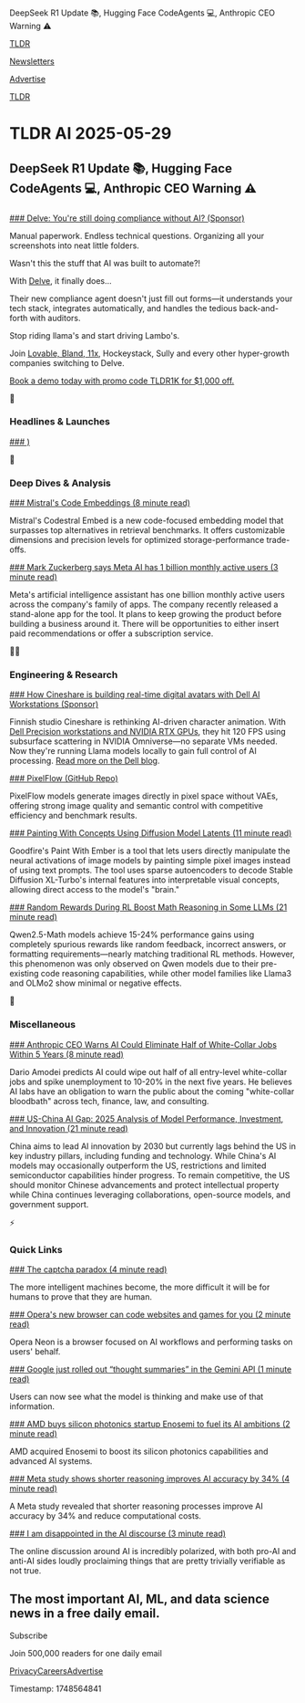 DeepSeek R1 Update 📚, Hugging Face CodeAgents 💻, Anthropic CEO Warning ⚠️

[TLDR](/)

[Newsletters](/newsletters)

[Advertise](https://advertise.tldr.tech/)

[TLDR](/)

# TLDR AI 2025-05-29

## DeepSeek R1 Update 📚, Hugging Face CodeAgents 💻, Anthropic CEO Warning ⚠️

### 

[### Delve: You're still doing compliance without AI? (Sponsor)](https://delve.co?utm_source=tldr&amp;utm_medium=newsletter&amp;utm_campaign=tldrai-primary-may29-25)

Manual paperwork. Endless technical questions. Organizing all your screenshots into neat little folders.

Wasn't this the stuff that AI was built to automate?!

With [Delve](https://delve.co/book-demo?utm_source=tldr&utm_medium=newsletter&utm_campaign=primary-ai-may29), it finally does…

Their new compliance agent doesn't just fill out forms—it understands your tech stack, integrates automatically, and handles the tedious back-and-forth with auditors.

Stop riding llama's and start driving Lambo's.

Join [Lovable, Bland, 11x](https://delve.co/case-study/11x-soc2-compliance-success-delve?utm_source=tldr&utm_medium=newsletter&utm_campaign=tldrai-primary-may29-25), Hockeystack, Sully and every other hyper-growth companies switching to Delve.

[Book a demo today with promo code TLDR1K for $1,000 off.](https://delve.co/book-demo?utm_source=tldr&utm_medium=newsletter&utm_campaign=tldrai-primary-may29-25)

🚀

### Headlines & Launches

[### )](https://techcrunch.com/2025/05/28/deepseek-updates-its-r1-reasoning-ai-model-releases-it-on-hugging-face/?utm_source=tldrai)

🧠

### Deep Dives & Analysis

[### Mistral's Code Embeddings (8 minute read)](https://mistral.ai/news/codestral-embed?utm_source=tldrai)

Mistral's Codestral Embed is a new code-focused embedding model that surpasses top alternatives in retrieval benchmarks. It offers customizable dimensions and precision levels for optimized storage-performance trade-offs.

[### Mark Zuckerberg says Meta AI has 1 billion monthly active users (3 minute read)](https://www.cnbc.com/2025/05/28/zuckerberg-meta-ai-one-billion-monthly-users.html?utm_source=tldrai)

Meta's artificial intelligence assistant has one billion monthly active users across the company's family of apps. The company recently released a stand-alone app for the tool. It plans to keep growing the product before building a business around it. There will be opportunities to either insert paid recommendations or offer a subscription service.

👨‍💻

### Engineering & Research

[### How Cineshare is building real-time digital avatars with Dell AI Workstations (Sponsor)](https://www.dell.com/en-us/blog/transforming-character-animation-with-nvidia-omniverse-and-ai-workstations/?utm_medium=newsletter&amp;utm_source=tldr-ai&amp;utm_campaign=20250529)

Finnish studio Cineshare is rethinking AI-driven character animation. With [Dell Precision workstations and NVIDIA RTX GPUs](https://www.dell.com/en-us/blog/transforming-character-animation-with-nvidia-omniverse-and-ai-workstations/?utm_medium=newsletter&utm_source=tldr-ai&utm_campaign=20250529), they hit 120 FPS using subsurface scattering in NVIDIA Omniverse—no separate VMs needed. Now they're running Llama models locally to gain full control of AI processing. [Read more on the Dell blog](https://www.dell.com/en-us/blog/transforming-character-animation-with-nvidia-omniverse-and-ai-workstations/?utm_medium=newsletter&utm_source=tldr-ai&utm_campaign=20250529).

[### PixelFlow (GitHub Repo)](https://github.com/shoufachen/pixelflow?utm_source=tldrai)

PixelFlow models generate images directly in pixel space without VAEs, offering strong image quality and semantic control with competitive efficiency and benchmark results.

[### Painting With Concepts Using Diffusion Model Latents (11 minute read)](https://www.goodfire.ai/blog/painting-with-concepts?utm_source=tldrai)

Goodfire's Paint With Ember is a tool that lets users directly manipulate the neural activations of image models by painting simple pixel images instead of using text prompts. The tool uses sparse autoencoders to decode Stable Diffusion XL-Turbo's internal features into interpretable visual concepts, allowing direct access to the model's "brain."

[### Random Rewards During RL Boost Math Reasoning in Some LLMs (21 minute read)](https://rethink-rlvr.notion.site/Spurious-Rewards-Rethinking-Training-Signals-in-RLVR-1f4df34dac1880948858f95aeb88872f?utm_source=tldrai)

Qwen2.5-Math models achieve 15-24% performance gains using completely spurious rewards like random feedback, incorrect answers, or formatting requirements—nearly matching traditional RL methods. However, this phenomenon was only observed on Qwen models due to their pre-existing code reasoning capabilities, while other model families like Llama3 and OLMo2 show minimal or negative effects.

🎁

### Miscellaneous

[### Anthropic CEO Warns AI Could Eliminate Half of White-Collar Jobs Within 5 Years (8 minute read)](https://www.axios.com/2025/05/28/ai-jobs-white-collar-unemployment-anthropic?utm_source=tldrai)

Dario Amodei predicts AI could wipe out half of all entry-level white-collar jobs and spike unemployment to 10-20% in the next five years. He believes AI labs have an obligation to warn the public about the coming "white-collar bloodbath" across tech, finance, law, and consulting.

[### US-China AI Gap: 2025 Analysis of Model Performance, Investment, and Innovation (21 minute read)](https://www.recordedfuture.com/research/measuring-the-us-china-ai-gap?utm_source=tldrai)

China aims to lead AI innovation by 2030 but currently lags behind the US in key industry pillars, including funding and technology. While China's AI models may occasionally outperform the US, restrictions and limited semiconductor capabilities hinder progress. To remain competitive, the US should monitor Chinese advancements and protect intellectual property while China continues leveraging collaborations, open-source models, and government support.

⚡️

### Quick Links

[### The captcha paradox (4 minute read)](https://talkingrobot.com/2025/05/the-captcha-paradox/?utm_source=tldrai)

The more intelligent machines become, the more difficult it will be for humans to prove that they are human.

[### Opera's new browser can code websites and games for you (2 minute read)](https://techcrunch.com/2025/05/28/operas-new-browser-can-code-websites-and-games-for-you/?utm_source=tldrai)

Opera Neon is a browser focused on AI workflows and performing tasks on users' behalf.

[### Google just rolled out “thought summaries” in the Gemini API (1 minute read)](https://threadreaderapp.com/thread/1927423603940663402.html?utm_source=tldrai)

Users can now see what the model is thinking and make use of that information.

[### AMD buys silicon photonics startup Enosemi to fuel its AI ambitions (2 minute read)](https://techcrunch.com/2025/05/28/amd-buys-silicon-photonics-startup-enosemi-to-fuel-its-ai-ambitions/?utm_source=tldrai)

AMD acquired Enosemi to boost its silicon photonics capabilities and advanced AI systems.

[### Meta study shows shorter reasoning improves AI accuracy by 34% (4 minute read)](https://venturebeat.com/ai/less-is-more-meta-study-shows-shorter-reasoning-improves-ai-accuracy-by-34/?utm_source=tldrai)

A Meta study revealed that shorter reasoning processes improve AI accuracy by 34% and reduce computational costs.

[### I am disappointed in the AI discourse (3 minute read)](https://steveklabnik.com/writing/i-am-disappointed-in-the-ai-discourse/?utm_source=tldrai)

The online discussion around AI is incredibly polarized, with both pro-AI and anti-AI sides loudly proclaiming things that are pretty trivially verifiable as not true.

## The most important AI, ML, and data science news in a free daily email.

Subscribe

Join 500,000 readers for one daily email

[Privacy](/privacy)[Careers](https://jobs.ashbyhq.com/tldr.tech)[Advertise](/ai/advertise)

Timestamp: 1748564841